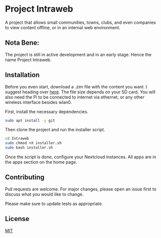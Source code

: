 # Project Intraweb

A project that allows small communities, towns, clubs, and even companies to view content offline, or in an internal web environment.
## Nota Bene:
The project is still in active development and in an early stage. Hence the name Project Intraweb.

## Installation

Before you even start, download a .zim file with the content you want. I suggest heading over [here](http://download.kiwix.org/zim/). The file size depends on your SD card. You will also need the Pi to be connected to internet via ethernet, or any other wireless interface besides wlan0.

First, install the necessary dependencies.

```bash
sudo apt install -y git
```
Then clone the project and run the installer script.

```bash
cd Intraweb
sudo chmod +X installer.sh
sudo bash installer.sh
```
Once the script is done, configure your Nextcloud instances. All apps are in the apps section on the home page.

## Contributing
Pull requests are welcome. For major changes, please open an issue first to discuss what you would like to change.

Please make sure to update tests as appropriate.

## License
[MIT](https://choosealicense.com/licenses/mit/)
